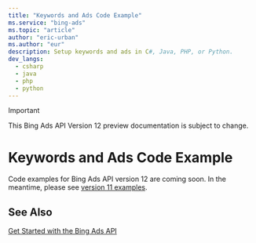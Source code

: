 ```yaml
---
title: "Keywords and Ads Code Example"
ms.service: "bing-ads"
ms.topic: "article"
author: "eric-urban"
ms.author: "eur"
description: Setup keywords and ads in C#, Java, PHP, or Python.
dev_langs:
  - csharp
  - java
  - php
  - python
---
```

> [!IMPORTANT]
> This Bing Ads API Version 12 preview documentation is subject to change.

# Keywords and Ads Code Example
Code examples for Bing Ads API version 12 are coming soon. In the meantime, please see [version 11 examples](code-examples.md?view=bingads-11).

## See Also
[Get Started with the Bing Ads API](get-started.md)  
